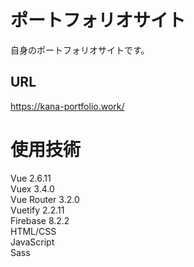 # ポートフォリオサイト
自身のポートフォリオサイトです。

## URL
https://kana-portfolio.work/

# 使用技術
Vue 2.6.11  
Vuex 3.4.0  
Vue Router 3.2.0  
Vuetify 2.2.11  
Firebase 8.2.2  
HTML/CSS  
JavaScript  
Sass  
